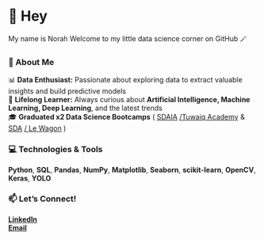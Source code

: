 
# 👋 Hey
My name is Norah Welcome to my little data science corner on GitHub 🪄

### 🌟 About Me  
📊 **Data Enthusiast:** Passionate about exploring data to extract valuable insights and build predictive models  
🧠 **Lifelong Learner:** Always curious about **Artificial Intelligence, Machine Learning, Deep Learning**, and the latest trends                  
🎓 **Graduated x2 Data Science Bootcamps** ( [SDAIA](https://sdaia.gov.sa/en/default.aspx) [/Tuwaiq Academy](https://tuwaiq.edu.sa/) & [SDA](https://sda.edu.sa/ar)  [/ Le Wagon](https://www.lewagon.com/) )

### 💻 Technologies & Tools  
**Python**, **SQL**, **Pandas**, **NumPy**, **Matplotlib**, **Seaborn**, **scikit-learn**, **OpenCV**, **Keras**, **YOLO**

### 📫 Let’s Connect!  
[**LinkedIn**](https://www.linkedin.com/in/noura-yousef-alhazyim/)  
[**Email**](mailto:nouraalhazyim@gmail.com)  


<!---
Nouraalhazyim/Nouraalhazyim is a ✨ special ✨ repository because its `README.md` (this file) appears on your GitHub profile.
You can click the Preview link to take a look at your changes.
--->
